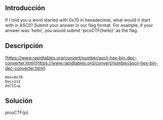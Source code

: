 ## Introducción
If I told you a word started with 0x70 in hexadecimal, what would it start with in ASCII?
Submit your answer in our flag format. For example, if your answer was 'hello', you would submit 'picoCTF{hello}' as the flag.
## Descripción
[https://www.rapidtables.org/convert/number/ascii-hex-bin-dec-converter.html](https://www.rapidtables.org/convert/number/ascii-hex-bin-dec-converter.html)
```
Hex=0x70
Dec=112
ASCII=p
```

## Solución 
picoCTF{p}